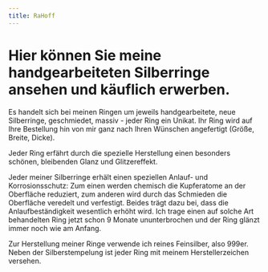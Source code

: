 ```yaml
---
title: RaHoff
---
```

# Hier können Sie meine handgearbeiteten Silberringe ansehen und käuflich erwerben.

Es handelt sich bei meinen Ringen um jeweils handgearbeitete, neue Silberringe, geschmiedet, massiv - jeder Ring ein Unikat.
Ihr Ring wird auf Ihre Bestellung hin von mir ganz nach Ihren Wünschen angefertigt (Größe, Breite, Dicke).

Jeder Ring erfährt durch die spezielle Herstellung einen besonders schönen, bleibenden Glanz und Glitzereffekt.

Jeder meiner Silberringe erhält einen speziellen Anlauf- und Korrosionsschutz: Zum einen werden chemisch die Kupferatome an der Oberfläche reduziert, zum anderen wird durch das Schmieden die Oberfläche veredelt und verfestigt. Beides trägt dazu bei, dass die Anlaufbeständigkeit wesentlich erhöht wird. Ich trage einen auf solche Art behandelten Ring jetzt schon 9 Monate ununterbrochen und der Ring glänzt immer noch wie am Anfang.

Zur Herstellung meiner Ringe verwende ich reines Feinsilber, also 999er.
Neben der Silberstempelung ist jeder Ring mit meinem Herstellerzeichen versehen.
